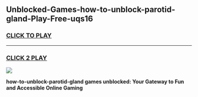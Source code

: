 
## Unblocked-Games-how-to-unblock-parotid-gland-Play-Free-uqs16
<h3>
<a href="https://premium76.site?title=how-to-unblock-parotid-gland&ref=23A">CLICK TO PLAY</a></h3>
<hr>

<h3>
<a href="https://premium76.site?title=how-to-unblock-parotid-gland&ref=23A">CLICK 2 PLAY</a>
  
</h3>

<a href="https://premium76.site?title=how-to-unblock-parotid-gland&ref=23A"><img src="https://clearcache.store/games.png"></a>


**how-to-unblock-parotid-gland games unblocked: Your Gateway to Fun and Accessible Online Gaming**
